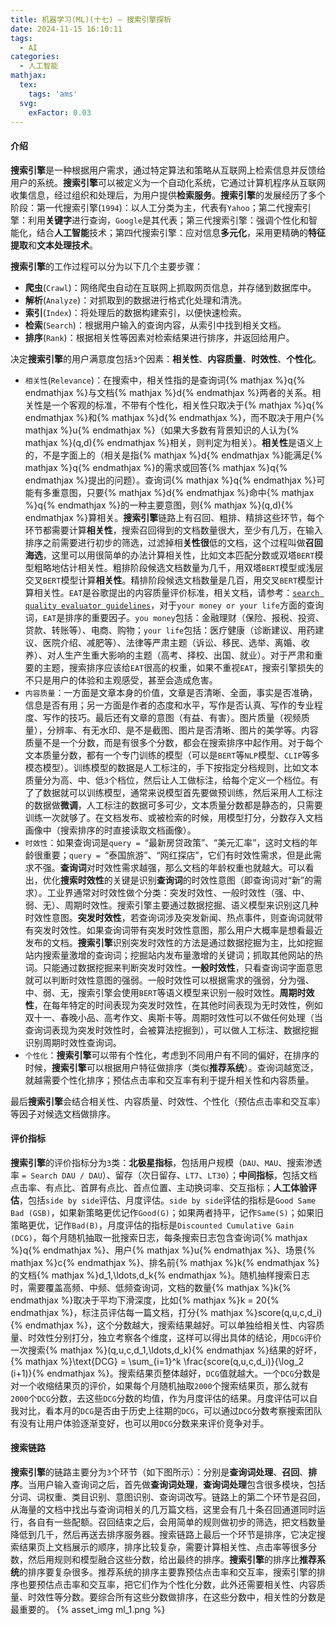 ```yaml
---
title: 机器学习(ML)(十七) — 搜索引擎探析
date: 2024-11-15 16:10:11
tags:
  - AI
categories:
  - 人工智能
mathjax:
  tex:
    tags: 'ams'
  svg:
    exFactor: 0.03
---
```


#### 介绍

**搜索引擎**是一种根据用户需求，通过特定算法和策略从互联网上检索信息并反馈给用户的系统。**搜索引擎**可以被定义为一个自动化系统，它通过计算机程序从互联网收集信息，经过组织和处理后，为用户提供**检索服务**。**搜索引擎**的发展经历了多个阶段：第一代搜索引擎(`1994`)：以人工分类为主，代表有`Yahoo`；第二代搜索引擎：利用**关键字**进行查询，`Google`是其代表；第三代搜索引擎：强调个性化和智能化，结合**人工智能**技术；第四代搜索引擎：应对信息**多元化**，采用更精确的**特征提取**和**文本处理技术**。
<!-- more -->

**搜索引擎**的工作过程可以分为以下几个主要步骤：
- **爬虫**(`Crawl`)：网络爬虫自动在互联网上抓取网页信息，并存储到数据库中。
- **解析**(`Analyze`)：对抓取到的数据进行格式化处理和清洗。
- **索引**(`Index`)：将处理后的数据构建索引，以便快速检索。
- **检索**(`Search`)：根据用户输入的查询内容，从索引中找到相关文档。
- **排序**(`Rank`)：根据相关性等因素对检索结果进行排序，并返回给用户。

决定**搜索引擎**的用户满意度包括`3`个因素：**相关性**、**内容质量**、**时效性**、**个性化**。
- `相关性`(`Relevance`)：在搜索中，相关性指的是查询词{% mathjax %}q{% endmathjax %}与文档{% mathjax %}d{% endmathjax %}两者的关系。相关性是一个客观的标准，不带有个性化，相关性只取决于{% mathjax %}q{% endmathjax %}和{% mathjax %}d{% endmathjax %}，而不取决于用户{% mathjax %}u{% endmathjax %}（如果大多数有背景知识的人认为{% mathjax %}(q,d){% endmathjax %}相关，则判定为相关）。**相关性**是语义上的，不是字面上的（相关是指{% mathjax %}d{% endmathjax %}能满足{% mathjax %}q{% endmathjax %}的需求或回答{% mathjax %}q{% endmathjax %}提出的问题）。查询词{% mathjax %}q{% endmathjax %}可能有多重意图，只要{% mathjax %}d{% endmathjax %}命中{% mathjax %}q{% endmathjax %}的一种主要意图，则{% mathjax %}(q,d){% endmathjax %}算相关。**搜索引擎**链路上有召回、粗排、精排这些环节，每个环节都需要计算**相关性**，搜索召回得到的文档数量很大，至少有几万，在输入排序之前需要进行初步的筛选，过滤掉相**关性很**低的文档，这个过程叫做**召回海选**，这里可以用很简单的办法计算相关性，比如文本匹配分数或双塔`BERT`模型粗略地估计相关性。粗排阶段候选文档数量为几千，用双塔`BERT`模型或浅层交叉`BERT`模型计算**相关性**。精排阶段候选文档数量是几百，用交叉`BERT`模型计算相关性。`EAT`是谷歌提出的内容质量评价标准，相关文档，请参考：[`search quality evaluator guidelines`](https://static.googleusercontent.com/media/guidelines.raterhub.com/en//searchqualityevaluatorguidelines.pdf)，对于`your money or your life`方面的查询词，`EAT`是排序的重要因子。`you money`包括：金融理财（保险、报税、投资、贷款、转账等）、电商、购物；`your life`包括：医疗健康（诊断建议、用药建议、医院介绍、减肥等）、法律等严肃主题（诉讼、移民、选举、离婚、收养）、对人生产生重大影响的主题（高考、择校、出国、就业）。对于严肃和重要的主题，搜索排序应该给`EAT`很高的权重，如果不重视`EAT`，搜索引擎损失的不只是用户的体验和主观感受，甚至会造成危害。
- `内容质量`：一方面是文章本身的价值，文章是否清晰、全面，事实是否准确，信息是否有用；另一方面是作者的态度和水平，写作是否认真、写作的专业程度、写作的技巧。最后还有文章的意图（有益、有害）。图片质量（视频质量），分辨率、有无水印、是不是截图、图片是否清晰、图片的美学等。内容质量不是一个分数，而是有很多个分数，都会在搜索排序中起作用。对于每个文本质量分数，都有一个专门训练的模型（可以是`BERT`等`NLP`模型、`CLIP`等多模态模型）。训练模型的数据是人工标注的，手下按指定分档规则，比如文本质量分为高、中、低`3`个档位，然后让人工做标注，给每个定义一个档位。有了了数据就可以训练模型，通常来说模型首先要做预训练，然后采用人工标注的数据做**微调**，人工标注的数据可多可少，文本质量分数都是静态的，只需要训练一次就够了。在文档发布、或被检索的时候，用模型打分，分数存入文档画像中（搜索排序的时直接读取文档画像）。
- `时效性`：如果查询词是`query = `“最新房贷政策”、“美元汇率”，这时文档的年龄很重要；`query = `“泰国旅游”、“网红探店”，它们有时效性需求，但是此需求不强。**查询词**对时效性需求越强，那么文档的年龄权重也就越大。可以看出，优化**搜索时效性**的关键是识别**查询词**的时效性意图（即查询词对“新”的需求）。工业界通常对时效性做个分类：突发时效性、一般时效性（强、中、弱、无）、周期时效性。搜索引擎主要通过数据挖掘、语义模型来识别这几种时效性意图。**突发时效性**，若查询词涉及突发新闻、热点事件，则查询词就带有突发时效性。如果查询词带有突发时效性意图，那么用户大概率是想看最近发布的文档。**搜索引擎**识别突发时效性的方法是通过数据挖掘为主，比如挖掘站内搜索量激增的查询词；挖掘站内发布量激增的关键词；抓取其他网站的热词。只能通过数据挖掘来判断突发时效性。**一般时效性**，只看查询词字面意思就可以判断时效性意图的强弱。一般时效性可以根据需求的强弱，分为强、中、弱、无，搜索引擎会使用`BERT`等语义模型来识别一般时效性。**周期时效性**，在每年特定的时间表现为突发时效性，在其他时间表现为无时效性，例如双十一、春晚小品、高考作文、奥斯卡等。周期时效性可以不做任何处理（当查询词表现为突发时效性时，会被算法挖掘到），可以做人工标注、数据挖掘识别周期时效性查询词。
- `个性化`：**搜索引擎**可以带有个性化，考虑到不同用户有不同的偏好，在排序的时候，**搜索引擎**可以根据用户特征做排序（类似**推荐系统**）。查询词越宽泛，就越需要个性化排序；预估点击率和交互率有利于提升相关性和内容质量。

最后**搜索引擎**会结合相关性、内容质量、时效性、个性化（预估点击率和交互率）等因子对候选文档做排序。

#### 评价指标

**搜索引擎**的评价指标分为`3`类：**北极星指标**，包括用户规模（`DAU`、`MAU`、搜索渗透率 `= Search DAU / DAU`）、留存（次日留存、`LT7`、`LT30`）；**中间指标**，包括文档点击率、有点比、首屏有点比、首点位置、主动换词率、交互指标；**人工体验评估**，包括`side by side`评估、月度评估。`side by side`评估的指标是`Good Same Bad (GSB)`，如果新策略更优记作`Good(G)`；如果两者持平，记作`Same(S)`；如果旧策略更优，记作`Bad(B)`，月度评估的指标是`Discounted Cumulative Gain (DCG)`，每个月随机抽取一批搜索日志，每条搜索日志包含查询词{% mathjax %}q{% endmathjax %}、用户{% mathjax %}u{% endmathjax %}、场景{% mathjax %}c{% endmathjax %}、排名前{% mathjax %}k{% endmathjax %}的文档{% mathjax %}d_1,\ldots,d_k{% endmathjax %}。随机抽样搜索日志时，需要覆盖高频、中频、低频查询词，文档的数量{% mathjax %}k{% endmathjax %}取决于平均下滑深度，比如{% mathjax %}k = 20{% endmathjax %}，标注员评估每一篇文档，打分{% mathjax %}score(q,u,c,d_i){% endmathjax %}，这个分数越大，搜索结果越好。可以单独给相关性、内容质量、时效性分别打分，独立考察各个维度，这样可以得出具体的结论，用`DCG`评价一次搜索{% mathjax %}(q,u,c,d_1,\ldots,d_k){% endmathjax %}结果的好坏，{% mathjax %}\text{DCG} = \sum_{i=1}^k \frac{score(q,u,c,d_i)}{\log_2 (i+1)}{% endmathjax %}。搜索结果页整体越好，`DCG`值就越大。一个`DCG`分数是对一个收缩结果页的评价，如果每个月随机抽取`2000`个搜索结果页，那么就有`2000`个`DCG`分数，去这些`DCG`分数的均值，作为月度评估的结果。月度评估可以自我对比，看本月的`DCG`是否由于历史上往期的`DCG`，可以通过`DCG`分数考察搜索团队有没有让用户体验逐渐变好，也可以用`DCG`分数来来评价竞争对手。

#### 搜索链路

**搜索引擎**的链路主要分为`3`个环节（如下图所示）：分别是**查询词处理**、**召回**、**排序**。当用户输入查询词之后，首先做**查询词处理**，**查询词处理**包含很多模块，包括分词、词权重、类目识别、意图识别、查询词改写。链路上的第二个环节是召回，从海量的文档中找出与查询词相关的几万篇文档，这里会有几十条召回通道同时运行，各自有一些配额。召回结束之后，会用简单的规则做初步的筛选，把文档数量降低到几千，然后再送去排序服务器。搜索链路上最后一个环节是排序，它决定搜索结果页上文档展示的顺序，排序比较复杂，需要计算相关性、点击率等很多分数，然后用规则和模型融合这些分数，给出最终的排序。**搜索引擎**的排序比**推荐系统**的排序要复杂很多。推荐系统的排序主要靠预估点击率和交互率，搜索引擎的排序也要预估点击率和交互率，把它们作为个性化分数，此外还需要相关性、内容质量、时效性等分数。要综合所有这些分数做排序，在这些分数中，相关性的分数是最重要的。
{% asset_img ml_1.png %}

